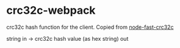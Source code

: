 # crc32c-webpack
crc32c hash function for the client. Copied from [node-fast-crc32c](https://github.com/ashi009/node-fast-crc32c)

string in -> crc32c hash value (as hex string) out
